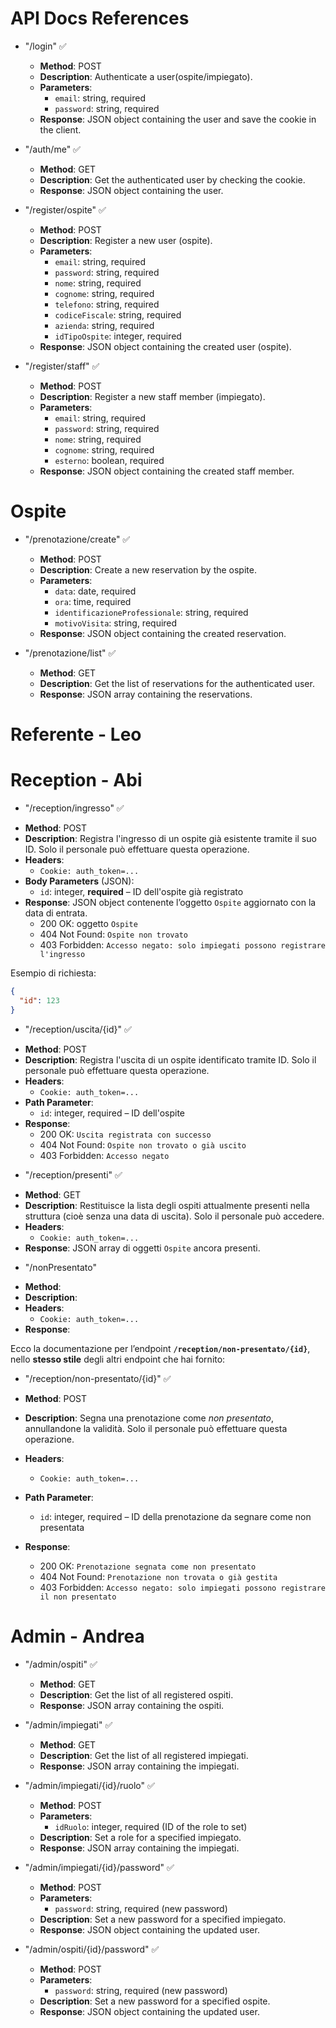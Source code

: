 # API Docs References

- "/login" ✅
    - **Method**: POST
    - **Description**: Authenticate a user(ospite/impiegato).
    - **Parameters**:
      - `email`: string, required
      - `password`: string, required
    - **Response**: JSON object containing the user and save the cookie in the client.

- "/auth/me" ✅
    - **Method**: GET
    - **Description**: Get the authenticated user by checking the cookie.
    - **Response**: JSON object containing the user.


- "/register/ospite" ✅
    - **Method**: POST
    - **Description**: Register a new user (ospite).
    - **Parameters**:
        - `email`: string, required
        - `password`: string, required
        - `nome`: string, required
        - `cognome`: string, required
        - `telefono`: string, required
        - `codiceFiscale`: string, required
        - `azienda`: string, required
        - `idTipoOspite`: integer, required
    - **Response**: JSON object containing the created user (ospite).

-  "/register/staff" ✅
    - **Method**: POST
    - **Description**: Register a new staff member (impiegato).
    - **Parameters**:
        - `email`: string, required
        - `password`: string, required
        - `nome`: string, required
        - `cognome`: string, required
        - `esterno`: boolean, required
    - **Response**: JSON object containing the created staff member.


# Ospite

- "/prenotazione/create" ✅
    - **Method**: POST
    - **Description**: Create a new reservation by the ospite.
    - **Parameters**:
      - `data`: date, required
      - `ora`: time, required
      - `identificazioneProfessionale`: string, required
      - `motivoVisita`: string, required
    - **Response**: JSON object containing the created reservation.

- "/prenotazione/list" ✅
    - **Method**: GET
    - **Description**: Get the list of reservations for the authenticated user.
    - **Response**: JSON array containing the reservations.


# Referente - Leo

# Reception - Abi

- "/reception/ingresso" ✅

* **Method**: POST
* **Description**: Registra l'ingresso di un ospite già esistente tramite il suo ID. Solo il personale può effettuare questa operazione.
* **Headers**:
    * `Cookie: auth_token=...`
* **Body Parameters** (JSON):
    * `id`: integer, **required** – ID dell'ospite già registrato
* **Response**: JSON object contenente l’oggetto `Ospite` aggiornato con la data di entrata.
    * 200 OK: oggetto `Ospite`
    * 404 Not Found: `Ospite non trovato`
    * 403 Forbidden: `Accesso negato: solo impiegati possono registrare l'ingresso`

Esempio di richiesta:
```json
{
  "id": 123
}
```

- "/reception/uscita/{id}" ✅

* **Method**: POST
* **Description**: Registra l'uscita di un ospite identificato tramite ID. Solo il personale può effettuare questa operazione.
* **Headers**:
    * `Cookie: auth_token=...`
* **Path Parameter**:
    * `id`: integer, required – ID dell'ospite
* **Response**:
    * 200 OK: `Uscita registrata con successo`
    * 404 Not Found: `Ospite non trovato o già uscito`
    * 403 Forbidden: `Accesso negato`


- "/reception/presenti" ✅

* **Method**: GET
* **Description**: Restituisce la lista degli ospiti attualmente presenti nella struttura (cioè senza una data di uscita). Solo il personale può accedere.
* **Headers**:
    * `Cookie: auth_token=...`
* **Response**: JSON array di oggetti `Ospite` ancora presenti.

- "/nonPresentato" 

* **Method**: 
* **Description**: 
* **Headers**:
    * `Cookie: auth_token=...`
* **Response**:

Ecco la documentazione per l’endpoint **`/reception/non-presentato/{id}`**, nello **stesso stile** degli altri endpoint che hai fornito:

* "/reception/non-presentato/{id}" ✅

- **Method**: POST
- **Description**: Segna una prenotazione come *non presentato*, annullandone la validità. Solo il personale può effettuare questa operazione.
- **Headers**:

  * `Cookie: auth_token=...`
- **Path Parameter**:

  * `id`: integer, required – ID della prenotazione da segnare come non presentata
- **Response**:

  * 200 OK: `Prenotazione segnata come non presentato`
  * 404 Not Found: `Prenotazione non trovata o già gestita`
  * 403 Forbidden: `Accesso negato: solo impiegati possono registrare il non presentato`


# Admin - Andrea

- "/admin/ospiti" ✅
    - **Method**: GET
    - **Description**: Get the list of all registered ospiti.
    - **Response**: JSON array containing the ospiti.

- "/admin/impiegati" ✅
    - **Method**: GET
    - **Description**: Get the list of all registered impiegati.
    - **Response**: JSON array containing the impiegati.

- "/admin/impiegati/{id}/ruolo" ✅
    - **Method**: POST
    - **Parameters**:
      - `idRuolo`: integer, required (ID of the role to set)
    - **Description**: Set a role for a specified impiegato.
    - **Response**: JSON array containing the impiegati.

- "/admin/impiegati/{id}/password" ✅
    - **Method**: POST
    - **Parameters**:
      - `password`: string, required (new password)
    - **Description**: Set a new password for a specified impiegato.
    - **Response**: JSON object containing the updated user.

- "/admin/ospiti/{id}/password" ✅
    - **Method**: POST
    - **Parameters**:
      - `password`: string, required (new password)
    - **Description**: Set a new password for a specified ospite.
    - **Response**: JSON object containing the updated user.